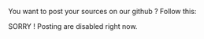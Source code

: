You want to post your sources on our github ? Follow this:

SORRY ! Posting are disabled right now.
